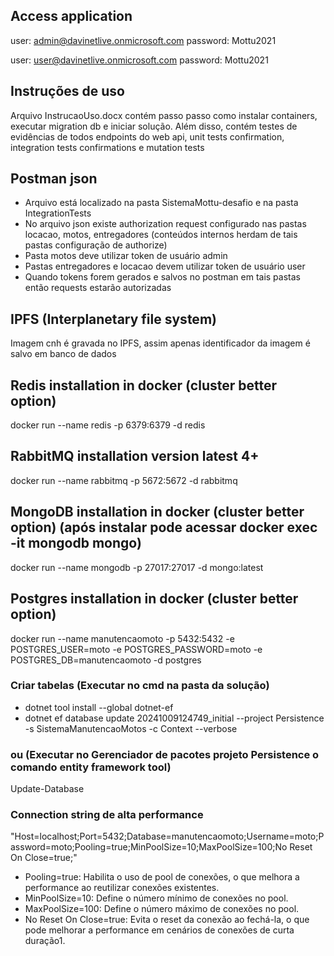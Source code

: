 ﻿## Access application
user: admin@davinetlive.onmicrosoft.com
password: Mottu2021

user: user@davinetlive.onmicrosoft.com
password: Mottu2021

## Instruções de uso
Arquivo InstrucaoUso.docx contém passo passo como instalar containers, executar migration db e iniciar solução. Além disso, contém testes de evidências de todos endpoints do web api, unit tests confirmation, integration tests confirmations e mutation tests

## Postman json
- Arquivo está localizado na pasta SistemaMottu-desafio e na pasta IntegrationTests
- No arquivo json existe authorization request configurado nas pastas locacao, motos, entregadores (conteúdos internos herdam de tais pastas configuração de authorize)
- Pasta motos deve utilizar token de usuário admin
- Pastas entregadores e locacao devem utilizar token de usuário user
- Quando tokens forem gerados e salvos no postman em tais pastas então requests estarão autorizadas

## IPFS (Interplanetary file system)
Imagem cnh é gravada no IPFS, assim apenas identificador da imagem é salvo em banco de dados

## Redis installation in docker (cluster better option)
docker run --name redis -p 6379:6379 -d redis

## RabbitMQ installation version latest 4+
docker run --name rabbitmq -p 5672:5672 -d rabbitmq

## MongoDB installation in docker (cluster better option) (após instalar pode acessar docker exec -it mongodb mongo)
docker run --name mongodb -p 27017:27017 -d mongo:latest

## Postgres installation in docker (cluster better option)
docker run --name manutencaomoto -p 5432:5432 -e POSTGRES_USER=moto -e POSTGRES_PASSWORD=moto -e POSTGRES_DB=manutencaomoto -d postgres

### Criar tabelas (Executar no cmd na pasta da solução)
- dotnet tool install --global dotnet-ef
- dotnet ef database update 20241009124749_initial --project Persistence -s SistemaManutencaoMotos -c Context --verbose
### ou (Executar no Gerenciador de pacotes projeto Persistence o comando entity framework tool)
Update-Database

### Connection string de alta performance
"Host=localhost;Port=5432;Database=manutencaomoto;Username=moto;Password=moto;Pooling=true;MinPoolSize=10;MaxPoolSize=100;No Reset On Close=true;"

- Pooling=true: Habilita o uso de pool de conexões, o que melhora a performance ao reutilizar conexões existentes.
- MinPoolSize=10: Define o número mínimo de conexões no pool.
- MaxPoolSize=100: Define o número máximo de conexões no pool.
- No Reset On Close=true: Evita o reset da conexão ao fechá-la, o que pode melhorar a performance em cenários de conexões de curta duração1.
